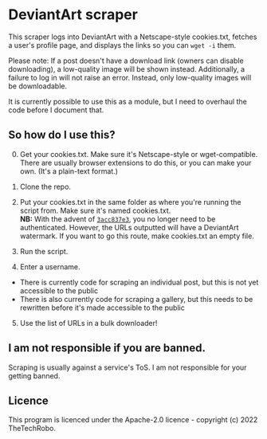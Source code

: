 # DeviantArt scraper
This scraper logs into DeviantArt with a Netscape-style cookies.txt, fetches a user's profile page, and displays the links so you can `wget -i` them.

Please note: If a post doesn't have a download link (owners can disable downloading), a low-quality image will be
shown instead. Additionally, a failure to log in will not raise an error. Instead, only low-quality images will be
downloadable.

It is currently possible to use this as a module, but I need to overhaul the code before I document that.

## So how do I use this?

0. Get your cookies.txt. Make sure it's Netscape-style or wget-compatible. There are usually browser extensions to do this, or you can make your own. (It's a plain-text format.)

1. Clone the repo.

2. Put your cookies.txt in the same folder as where you're running the script from. Make sure it's named cookies.txt.  
  **NB:** With the advent of [`3acc837e3`](https://github.com/TheTechRobo/downloadiant/commit/3acc837e3af17be943bc1a55aa9880d754c641d5), you no longer need to be authenticated.
  However, the URLs outputted will have a DeviantArt watermark. If you want to go this route, make cookies.txt an
  empty file.

3. Run the script.

4. Enter a username.

- There is currently code for scraping an individual post, but this is not yet accessible to the public
- There is also currently code for scraping a gallery, but this needs to be rewritten before it's made accessible to the public

5. Use the list of URLs in a bulk downloader!

## I am not responsible if you are banned.
Scraping is usually against a service's ToS. I am not responsible for your getting banned.

## Licence
This program is licenced under the Apache-2.0 licence - copyright (c) 2022 TheTechRobo.
